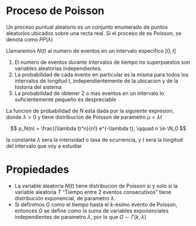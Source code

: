 # Proceso de Poisson

Un proceso puntual aleatorio es un conjunto enumerado de puntos aleatorios ubicados sobre una recta real. Si el proceso de es Poisson, se denota como $PP(\lambda)$

Llamaremos $N(t)$ al numero de eventos en un intervalo especifico $[0, t]$

1. El numero de eventos durante intervalos de tiempo no superpuestos son variables aleatorias independientes.
2. La probabilidad de cada evento en particular es la misma para todos los intervalos de longitud $t$, independientemente de la ubicacion y de la historia del sistema
3. La probabilidad de obtener $2$ o mas eventos en un intervalo lo suficientemente pequeño es despreciable

La funcion de probabilidad de $N$ esta dada por la siguiente expresion, donde $\lambda > 0$ y tiene distribucion de Poisson de parametro $\mu = \lambda t$

$$
p_N(n) = \frac{(\lambda t)^n}{n!} e^{-\lambda t}, \qquad n \in \N_0
$$

la constante $\lambda$ sera la intensidad o tasa de ocurrencia, y $t$ sera la longitud del intervalo que voy a estudiar

# Propiedades

- La variable aleatoria $N(t)$ tiene distribucion de Poisson si y solo si la variable aleatoria $T$ “Tiempo entre 2 eventos consecutivos” tiene distribución exponencial, de parametro $\lambda$.
- Si definimos $G$ como el tiempo hasta el $k$-ésimo evento de Poisson, entonces $G$ se define como la suma de variables exponenciales independientes de parametro $\lambda$, por lo que $G \sim \Gamma(k, \lambda)$